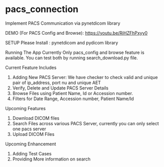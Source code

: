 # pacs_connection

Implement PACS Communication via pynetdicom library

DEMO (For PACS Config and Browse): https://youtu.be/RiHZFhPxyy0

SETUP
Please Install : pynetdicom and pydicom library

Running The App
Currently Only pacs_config and browse feature is available.
You can test both by running search_download.py file.

Current Feature Includes
1. Adding New PACS Server: We have checker to check valid and unique pair of ip_address, port nu and unique AET
2. Verify, Delete and Update PACS Server Details
3. Browse Files using Patient Name, Id or Accession number.
4. Filters for Date Range, Accession number, Patient Name/Id



Upcoming Features
1. Download DICOM files
2. Search Files across various PACS Server, currently you can only select one pacs server
3. Upload DICOM Files


Upcoming Enhancement
1. Adding Test Cases
2. Providing More information on search
